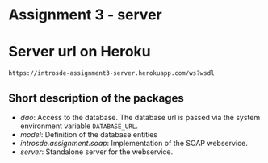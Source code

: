 # Assignment 3 - server  

# Server url on Heroku
``` https://introsde-assignment3-server.herokuapp.com/ws?wsdl ```  

## Short description of the packages  
* *dao*: Access to the database. The database url is passed via the system environment variable ```DATABASE_URL```.  
* *model*: Definition of the database entities
* *introsde.assignment.soap*: Implementation of the SOAP webservice.
* *server*: Standalone server for the webservice.


